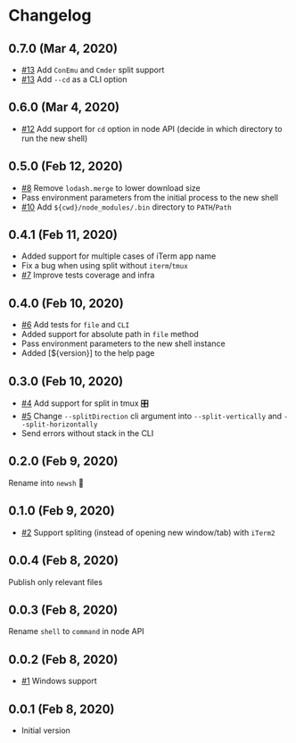 # Changelog

## 0.7.0 (Mar 4, 2020)

- [#13](https://github.com/ranyitz/newsh/pull/13) Add `ConEmu` and `Cmder` split support
- [#13](https://github.com/ranyitz/newsh/pull/13) Add `--cd` as a CLI option

## 0.6.0 (Mar 4, 2020)

- [#12](https://github.com/ranyitz/newsh/pull/12) Add support for `cd` option in node API (decide in which directory to run the new shell)

## 0.5.0 (Feb 12, 2020)

- [#8](https://github.com/ranyitz/newsh/pull/8) Remove `lodash.merge` to lower download size
- Pass environment parameters from the initial process to the new shell
- [#10](https://github.com/ranyitz/newsh/pull/10) Add `${cwd}/node_modules/.bin` directory to `PATH`/`Path`

## 0.4.1 (Feb 11, 2020)

- Added support for multiple cases of iTerm app name
- Fix a bug when using split without `iterm`/`tmux`
- [#7](https://github.com/ranyitz/newsh/pull/7) Improve tests coverage and infra

## 0.4.0 (Feb 10, 2020)

- [#6](https://github.com/ranyitz/newsh/pull/6) Add tests for `file` and `CLI`
- Added support for absolute path in `file` method
- Pass environment parameters to the new shell instance
- Added [${version}] to the help page

## 0.3.0 (Feb 10, 2020)

- [#4](https://github.com/ranyitz/newsh/pull/4) Add support for split in tmux 🎛
- [#5](https://github.com/ranyitz/newsh/pull/5) Change `--splitDirection` cli argument into `--split-vertically` and `--split-horizontally`
- Send errors without stack in the CLI

## 0.2.0 (Feb 9, 2020)

Rename into `newsh` 🐚

## 0.1.0 (Feb 9, 2020)

- [#2](https://github.com/ranyitz/newsh/pull/2) Support spliting (instead of opening new window/tab) with `iTerm2`

## 0.0.4 (Feb 8, 2020)

Publish only relevant files

## 0.0.3 (Feb 8, 2020)

Rename `shell` to `command` in node API

## 0.0.2 (Feb 8, 2020)

- [#1](https://github.com/ranyitz/newsh/pull/1) Windows support

## 0.0.1 (Feb 8, 2020)

- Initial version
